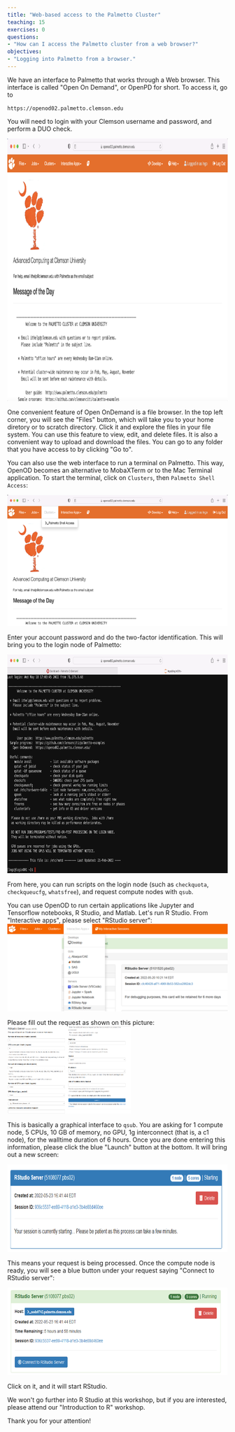 ```yaml
---
title: "Web-based access to the Palmetto Cluster"
teaching: 15
exercises: 0
questions:
- "How can I access the Palmetto cluster from a web browser?"
objectives:
- "Logging into Palmetto from a browser."
---
```


We have an interface to Palmetto that works through a Web browser. This interface is called "Open On Demand", or OpenPD for short. To access it, go to 

```
https://openod02.palmetto.clemson.edu
```

You will need to login with your Clemson username and password, and perform a DUO check. 

<img src="../fig/openod_dashboard.png" alt="Open OnDemand Dashboard" style="height:600px">

One convenient feature of Open OnDemand is a file browser. In the top left corner, you will see the "Files" button, which will take you to your home diretory or to scratch directory. Click it and explore the files in your file system. You can use this feature to view, edit, and delete files. It is also a convenient way to upload and download the files. You can go to any folder that you have access to by clicking "Go to".

You can also use the web interface to run a terminal on Palmetto. This way, OpenOD becomes an alternative to MobaXTerm or to the Mac Terminal application. To start the terminal, click on `Clusters`, then `Palmetto Shell Access`:

<img src="../fig/openod_shell_access.png" alt="Open OnDemand Shell Menu" style="height:300px">

Enter your account password and do the two-factor identification. This will bring you to the login node of Palmetto:

<img src="../fig/openod_shell.png" alt="Open OnDemand Shell Menu" style="height:500px">

From here, you can run scripts on the login node (such as `checkquota`, `checkqueucfg`, `whatsfree`), and request compute nodes with `qsub`.

You can use OpenOD to run certain applications like Jupyter and Tensorflow notebooks, R Studio, and Matlab. Let's run R Studio. From "Interactive apps", please select "RStudio server":
<img src="../fig/rstudio1.png" style="height:200px">

Please fill out the request as shown on this picture:
<img src="../fig/rstudio2.png" style="height:200px">

This is basically a graphical interface to `qsub`. You are asking for 1 compute node, 5 CPUs, 10 GB of memory, no GPU, 1g interconnect (that is, a c1 node), for the walltime duration of 6 hours. Once you are done entering this information, please click the blue "Launch" button at the bottom. It will bring out a new screen:

<img src="../fig/rstudio3.png" style="height:200px">

This means your request is being processed. Once the compute node is ready, you will see a blue button under your request saying "Connect to RStudio server":

<img src="../fig/rstudio4.png" style="height:200px">

Click on it, and it will start RStudio.

We won't go further into R Studio at this workshop, but if you are interested, please attend our "Introduction to R" workshop.

Thank you for your attention!

